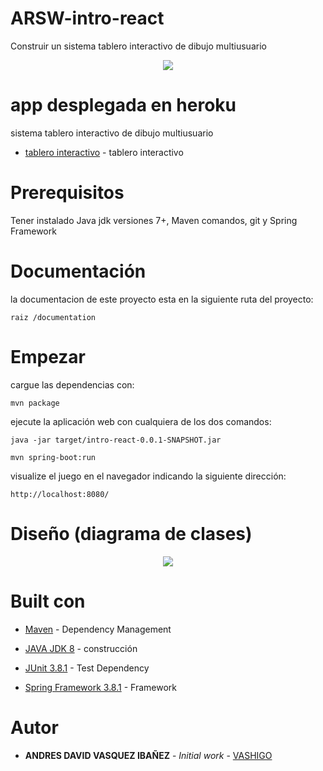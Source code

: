 # ARSW-intro-react

Construir un sistema tablero interactivo de dibujo multiusuario

<p align="center">
    <img  src="img/gameInicio.JPG">
</p>

# app desplegada en heroku

sistema tablero interactivo de dibujo multiusuario 

* [tablero interactivo](https://tictactoe-arsw.herokuapp.com) - tablero interactivo


# Prerequisitos

Tener instalado Java jdk versiones 7+, Maven comandos, git y Spring Framework

# Documentación

la documentacion de este proyecto esta en la siguiente ruta del proyecto:

```
raiz /documentation
```

# Empezar

cargue las dependencias con:

```
mvn package
```

ejecute la aplicación web con cualquiera de los dos comandos:

```
java -jar target/intro-react-0.0.1-SNAPSHOT.jar
```

```
mvn spring-boot:run
```

visualize el juego en el navegador indicando la siguiente dirección:

```
http://localhost:8080/
```

# Diseño (diagrama de clases)

<p align="center">
    <img  src="img/diagrama.png">
</p>

# Built con

* [Maven](https://maven.apache.org/) - Dependency Management
* [JAVA JDK 8](http://www.oracle.com/technetwork/java/javase/overview/index.html) - construcción
* [JUnit 3.8.1](https://mvnrepository.com/artifact/junit/junit/3.8.1) - Test Dependency

* [Spring Framework 3.8.1](https://spring.io/projects/spring-framework) - Framework



# Autor

* **ANDRES DAVID VASQUEZ IBAÑEZ** - *Initial work* - [VASHIGO](https://github.com/vashigo)